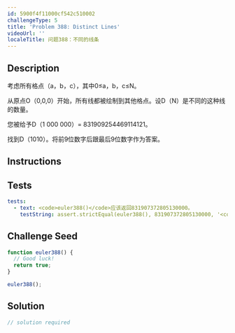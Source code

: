 ```yaml
---
id: 5900f4f11000cf542c510002
challengeType: 5
title: 'Problem 388: Distinct Lines'
videoUrl: ''
localeTitle: 问题388：不同的线条
---
```


## Description
<section id="description">考虑所有格点（a，b，c），其中0≤a，b，c≤N。 <p>从原点O（0,0,0）开始，所有线都被绘制到其他格点。设D（N）是不同的这种线的数量。 </p><p>您被给予D（1 000 000）= 831909254469114121。 </p><p>找到D（1010）。将前9位数字后跟最后9位数字作为答案。 </p></section>

## Instructions
<section id="instructions">
</section>

## Tests
<section id='tests'>

```yml
tests:
  - text: <code>euler388()</code>应该返回831907372805130000。
    testString: assert.strictEqual(euler388(), 831907372805130000, '<code>euler388()</code> should return 831907372805130000.');

```

</section>

## Challenge Seed
<section id='challengeSeed'>

<div id='js-seed'>

```js
function euler388() {
  // Good luck!
  return true;
}

euler388();

```

</div>



</section>

## Solution
<section id='solution'>

```js
// solution required
```
</section>
